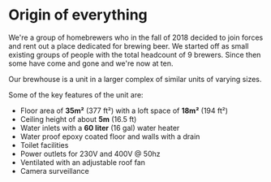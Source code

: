 # Origin of everything

We're a group of homebrewers who in the fall of 2018 decided to join forces and rent out a place dedicated for brewing beer. We started off as small existing groups of people with the total headcount of 9 brewers. Since then some have come and gone and we're now at ten.

Our brewhouse is a unit in a larger complex of similar units of varying sizes.

Some of the key features of the unit are:

- Floor area of **35m²** (377 ft²) with a loft space of **18m²** (194 ft²)
- Ceiling height of about **5m** (16.5 ft)
- Water inlets with a **60 liter** (16 gal) water heater
- Water proof epoxy coated floor and walls with a drain
- Toilet facilities
- Power outlets for 230V and 400V @ 50hz
- Ventilated with an adjustable roof fan
- Camera surveillance
